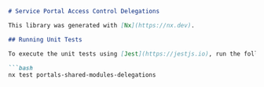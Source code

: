 ```markdown
# Service Portal Access Control Delegations

This library was generated with [Nx](https://nx.dev).

## Running Unit Tests

To execute the unit tests using [Jest](https://jestjs.io), run the following command:

```bash
nx test portals-shared-modules-delegations
```
```